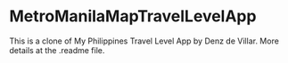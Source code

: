 # MetroManilaMapTravelLevelApp
This is a clone of My Philippines Travel Level App by Denz de Villar. More details at the .readme file.
